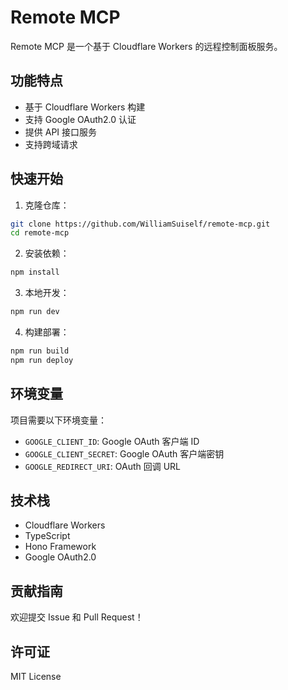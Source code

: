 # Remote MCP

Remote MCP 是一个基于 Cloudflare Workers 的远程控制面板服务。

## 功能特点

- 基于 Cloudflare Workers 构建
- 支持 Google OAuth2.0 认证
- 提供 API 接口服务
- 支持跨域请求

## 快速开始

1. 克隆仓库：
```bash
git clone https://github.com/WilliamSuiself/remote-mcp.git
cd remote-mcp
```

2. 安装依赖：
```bash
npm install
```

3. 本地开发：
```bash
npm run dev
```

4. 构建部署：
```bash
npm run build
npm run deploy
```

## 环境变量

项目需要以下环境变量：

- `GOOGLE_CLIENT_ID`: Google OAuth 客户端 ID
- `GOOGLE_CLIENT_SECRET`: Google OAuth 客户端密钥
- `GOOGLE_REDIRECT_URI`: OAuth 回调 URL

## 技术栈

- Cloudflare Workers
- TypeScript
- Hono Framework
- Google OAuth2.0

## 贡献指南

欢迎提交 Issue 和 Pull Request！

## 许可证

MIT License